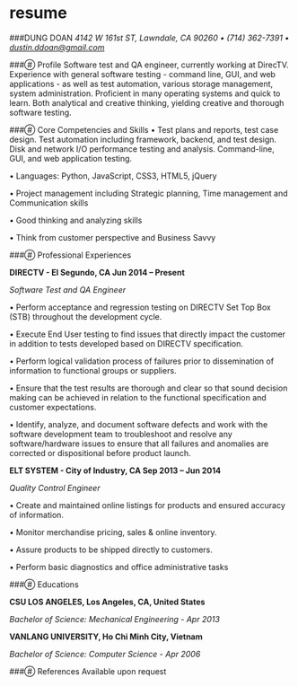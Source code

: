 # resume
###DUNG DOAN
*4142 W 161st ST, Lawndale, CA 90260 • (714) 362-7391 • dustin.ddoan@gmail.com*

####⃝ Profile
Software test and QA engineer, currently working at DirecTV. Experience with general software testing - command line, GUI, and web applications - as well as test automation, various storage management, system administration. Proficient in many operating systems and quick to learn. Both analytical and creative thinking, yielding creative and thorough software testing. 

####⃝ Core Competencies and Skills
•	Test plans and reports, test case design. Test automation including framework, backend, and test design. Disk and network I/O performance testing and analysis. Command-line, GUI, and web application testing.

•	Languages: Python, JavaScript, CSS3, HTML5, jQuery

•	Project management including Strategic planning, Time management and Communication skills

•	Good thinking and analyzing skills

•	Think from customer perspective and Business Savvy 

####⃝ Professional Experiences

**DIRECTV -  El Segundo, CA 	Jun 2014 – Present**

*Software Test and QA Engineer*

•	Perform acceptance and regression testing on DIRECTV Set Top Box (STB) throughout the development cycle.

•	Execute End User testing to find issues that directly impact the customer in addition to tests developed based on DIRECTV specification.

•	Perform logical validation process of failures prior to dissemination of information to functional groups or suppliers.

•	Ensure that the test results are thorough and clear so that sound decision making can be achieved in relation to the functional specification and customer expectations.

•	Identify, analyze, and document software defects and work with the software development team to troubleshoot and resolve any software/hardware issues to ensure that all failures and anomalies are corrected or dispositional before product launch.

**ELT SYSTEM - City of Industry, CA 	Sep 2013 – Jun 2014**

*Quality Control Engineer*

•	Create and maintained online listings for products and ensured accuracy of information.

•	Monitor merchandise pricing, sales & online inventory.

•	Assure products to be shipped directly to customers.

•	Perform basic diagnostics and office administrative tasks 

####⃝ Educations

**CSU LOS ANGELES, Los Angeles, CA, United States**

*Bachelor of Science: Mechanical Engineering - Apr 2013*

**VANLANG UNIVERSITY, Ho Chi Minh City, Vietnam**

*Bachelor of Science: Computer Science - Apr 2006*

####⃝ References
Available upon request
